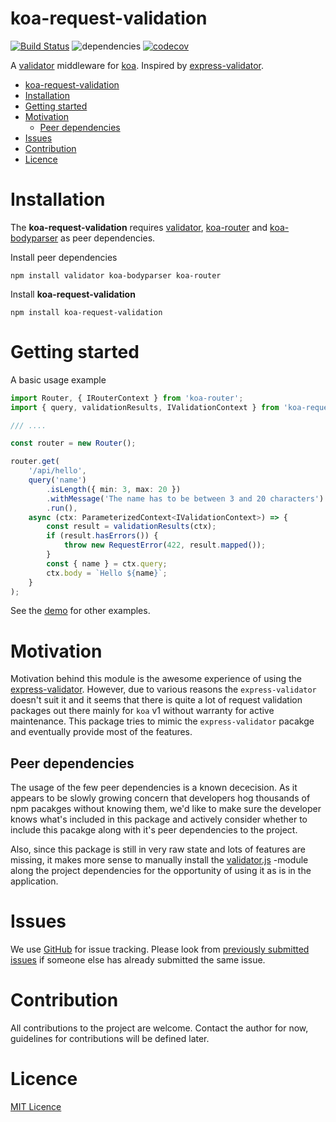 # koa-request-validation

[![Build Status](https://travis-ci.com/ppeerttu/koa-request-validation.svg?token=aVeJy3vvwJcfF8qTPA2R&branch=development)](https://travis-ci.com/ppeerttu/koa-request-validation)
![dependencies](https://david-dm.org/ppeerttu/koa-request-validation.svg)
[![codecov](https://codecov.io/gh/ppeerttu/koa-request-validation/branch/master/graph/badge.svg?token=IuGu3GKizF)](https://codecov.io/gh/ppeerttu/koa-request-validation)

A [validator][validator-site] middleware for [koa][koa-site]. Inspired by [express-validator][express-validator-site].

- [koa-request-validation](#koa-request-validation)
- [Installation](#installation)
- [Getting started](#getting-started)
- [Motivation](#motivation)
  - [Peer dependencies](#peer-dependencies)
- [Issues](#issues)
- [Contribution](#contribution)
- [Licence](#licence)


# Installation

The **koa-request-validation** requires [validator][validator-site], [koa-router][koa-router-site] and [koa-bodyparser][koa-bodyparser-site] as peer dependencies.


Install peer dependencies
```
npm install validator koa-bodyparser koa-router
```

Install **koa-request-validation**
```
npm install koa-request-validation
```


# Getting started

A basic usage example

```typescript
import Router, { IRouterContext } from 'koa-router';
import { query, validationResults, IValidationContext } from 'koa-request-validation';

/// ....

const router = new Router();

router.get(
    '/api/hello',
    query('name')
        .isLength({ min: 3, max: 20 })
        .withMessage('The name has to be between 3 and 20 characters')
        .run(),
    async (ctx: ParameterizedContext<IValidationContext>) => {
        const result = validationResults(ctx);
        if (result.hasErrors()) {
            throw new RequestError(422, result.mapped());
        }
        const { name } = ctx.query;
        ctx.body = `Hello ${name}`;
    }
);
```

See the [demo](./demo/index.ts) for other examples.

# Motivation

Motivation behind this module is the awesome experience of using the [express-validator][express-validator-site]. However, due to various reasons the `express-validator` doesn't suit it and it seems that there is quite a lot of request validation packages out there mainly for `koa` v1 without warranty for active maintenance. This package tries to mimic the `express-validator` pacakge and eventually provide most of the features.

## Peer dependencies

The usage of the few peer dependencies is a known dececision. As it appears to be slowly growing concern that developers hog thousands of npm pacakges without knowing them, we'd like to make sure the developer knows what's included in this package and actively consider whether to include this pacakge along with it's peer dependencies to the project.

Also, since this package is still in very raw state and lots of features are missing, it makes more sense to manually install the [validator.js][validator-site] -module along the project dependencies for the opportunity of using it as is in the application.

# Issues

We use [GitHub][issue-site] for issue tracking. Please look from [previously submitted issues][issue-all-filter-site] if someone else has already submitted the same issue.

# Contribution

All contributions to the project are welcome. Contact the author for now, guidelines for contributions will be defined later.

# Licence

[MIT Licence](LICENCE)



[issue-site]:https://github.com/ppeerttu/koa-request-validation/issues
[issue-all-filter-site]:https://github.com/ppeerttu/koa-request-validation/issues?utf8=%E2%9C%93&q=is%3Aissue

[koa-site]:https://koajs.com/
[koa-router-site]:https://github.com/ZijianHe/koa-router
[koa-bodyparser-site]:https://github.com/koajs/bodyparser
[validator-site]:https://github.com/chriso/validator.js
[express-validator-site]:https://github.com/express-validator/express-validator
